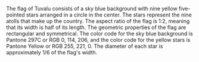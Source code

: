 The flag of Tuvalu consists of a sky blue background with nine yellow five-pointed stars arranged in a circle in the center. The stars represent the nine atolls that make up the country. The aspect ratio of the flag is 1:2, meaning that its width is half of its length. The geometric properties of the flag are rectangular and symmetrical. The color code for the sky blue background is Pantone 297C or RGB 0, 114, 206, and the color code for the yellow stars is Pantone Yellow or RGB 255, 221, 0. The diameter of each star is approximately 1/6 of the flag's width.